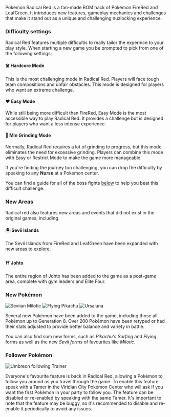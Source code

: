 ---
---

Pokémon Radical Red is a fan-made ROM hack of Pokémon FireRed and
LeafGreen. It introduces new
features, gameplay mechanics and challenges that make it stand out as
a unique and challenging nuzlocking experience.

### Difficulty settings

Radical Red features multiple difficultis to really tailor the
experince to your play style. When starting a new game you be prompted
to pick from one of the following settings;


#### **☠️ Hardcore Mode**
This is the most challenging mode in Radical
Red. Players will face tough team compositions and unfair
obstacles. This mode is designed for players who want an extreme
challenge.

#### **❤️ Easy Mode** 
While still being more difficult than FireRed, Easy Mode is
the most accessible way to play Radical Red. It provides a challenge
but is designed for players who want a less intense experience.

#### **🔨 Min Grinding Mode**
Normally, Radical Red requires a lot of grinding to
progress, but this mode eliminates the need for excessive
grinding. Players can combine this mode with Easy or Restrict Mode to
make the game more manageable.

If you're finding the journey too challenging, you can drop the
difficulty by speaking to any **Nurse** at a Pokémon center.

You can find a guide for all of the boss fights
[below](https://nuzlocke.app/guides/radical-red#gym-leader) to help
you beat this difficult challenge. 

### New Areas

Radical red also features new areas and events that did
not exist in the original games, including

#### **🏝 Sevii Islands**
The Sevii Islands from FireRed and LeafGreen have been
expanded with new areas to explore.

#### **⛩ Johto** 
The entire region of Johto
has been added to the game as a post-game area, complete with gym
leaders and Elite Four.

### New Pokémon

![Seviian Milotic](https://img.nuzlocke.app/sprites/radred/milotic-sevii.png "Seviian Milotic")
![Flying Pikachu](https://img.nuzlocke.app/sprites/radred/pikachu-flying.png "Flying Pikachu")
![Ursaluna](https://img.nuzlocke.app/sprites/base/901.png "Ursaluna")

Several new Pokémon have been added to the game, including those all
Pokémon up to Generation 8. Over
200 Pokémon have been retyped or had their stats adjusted to provide
better balance and variety in battle.

You can also find som new forms, such as _Pikachu's Surfing_ and _Flying_
forms as well as the new _Sevii forms_ of favourites like _Milotic_. 

### Follower Pokémon

![Umbreon following Trainer](https://img.nuzlocke.app/content/follower.png "Follower Pokemon")

Everyone's favourite feature is back in Radical Red, 
allowing a Pokémon to follow you around as you travel through the
game. To enable this feature speak with a Tamer in the Viridian City
Pokémon Center who will ask if you want the first Pokémon in your
party to follow you. The feature can be disabled or re-enabled by
speaking with the same Tamer. It's important to note that the feature
may be buggy, so it's recommended to disable and re-enable it
periodically to avoid any issues.
